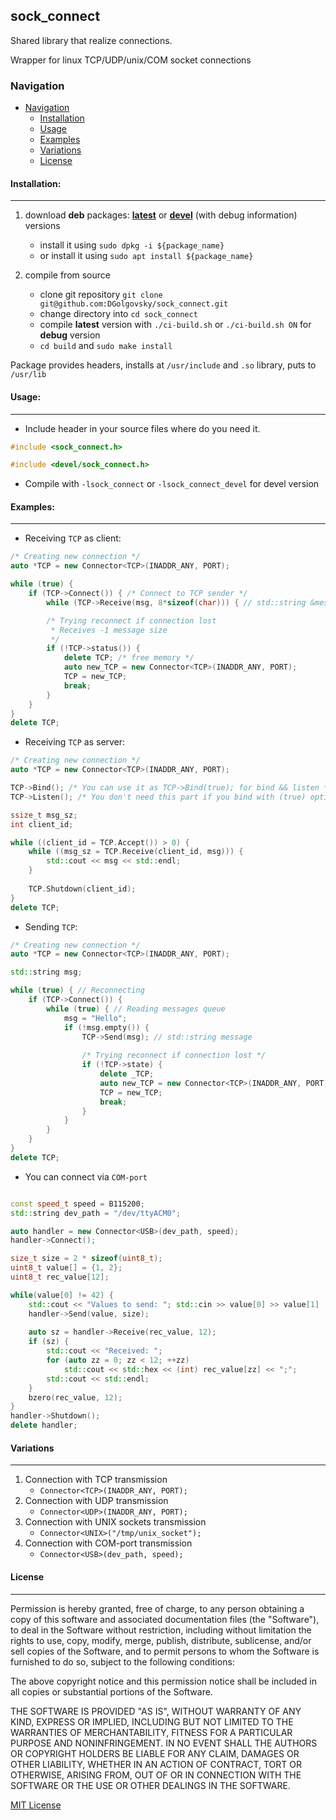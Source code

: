 ## sock_connect

Shared library that realize connections.

Wrapper for linux TCP/UDP/unix/COM socket connections

### Navigation

<!-- TOC -->

- [Navigation](#sock_connect)    
    - [Installation](#installation)
    - [Usage](#usage)
    - [Examples](#Examples)
    - [Variations](#Variations)
    - [License](#license)

<!-- /TOC -->

#### Installation:

---
1. download **deb** packages: [**latest**](http://github.com/DGolgovsky/sock_connect/raw/master/packages/build/sock_connect-0.0.1-Linux.deb?inline=false "Latest stable package")
or [**devel**](http://github.com/DGolgovsky/sock_connect/raw/master/packages/build/sock_connect_devel-0.0.1-Linux.deb?inline=false "Debug package") (with debug information) versions

    * install it using `sudo dpkg -i ${package_name}`
    * or install it using `sudo apt install ${package_name}` 

2. compile from source
    * clone git repository `git clone git@github.com:DGolgovsky/sock_connect.git`
    * change directory into `cd sock_connect`
    * compile **latest** version with `./ci-build.sh` or `./ci-build.sh ON` for **debug** version
    * `cd build` and `sudo make install`

Package provides headers, installs at `/usr/include` and `.so` library, puts to `/usr/lib`

#### Usage:

---
* Include header in your source files where do you need it.
```cpp
#include <sock_connect.h>
```
```cpp
#include <devel/sock_connect.h>
```

* Compile with `-lsock_connect` or `-lsock_connect_devel` for devel version 

#### Examples:

---
* Receiving `TCP` as client:
```cpp
/* Creating new connection */
auto *TCP = new Connector<TCP>(INADDR_ANY, PORT);

while (true) {
    if (TCP->Connect()) { /* Connect to TCP sender */
        while (TCP->Receive(msg, 8*sizeof(char))) { // std::string &message

        /* Trying reconnect if connection lost
         * Receives -1 message size
         */
        if (!TCP->status()) {
            delete TCP; /* free memory */
            auto new_TCP = new Connector<TCP>(INADDR_ANY, PORT);
            TCP = new_TCP;
            break;
        }
    }
}
delete TCP;
```
* Receiving `TCP` as server:
```cpp
/* Creating new connection */
auto *TCP = new Connector<TCP>(INADDR_ANY, PORT);

TCP->Bind(); /* You can use it as TCP->Bind(true); for bind && listen */
TCP->Listen(); /* You don't need this part if you bind with (true) option */

ssize_t msg_sz;
int client_id;

while ((client_id = TCP.Accept()) > 0) {
    while ((msg_sz = TCP.Receive(client_id, msg))) {
        std::cout << msg << std::endl;
    }
    
    TCP.Shutdown(client_id);
}
delete TCP;
```
* Sending `TCP`:
```cpp
/* Creating new connection */
auto *TCP = new Connector<TCP>(INADDR_ANY, PORT);

std::string msg;

while (true) { // Reconnecting
    if (TCP->Connect()) {
        while (true) { // Reading messages queue
            msg = "Hello";
            if (!msg.empty()) {
                TCP->Send(msg); // std::string message
                
                /* Trying reconnect if connection lost */
                if (!TCP->state) {
                    delete _TCP;
                    auto new_TCP = new Connector<TCP>(INADDR_ANY, PORT);
                    TCP = new_TCP;
                    break;
                }                
            }
        }
    }
}
delete TCP;
```
* You can connect via `COM-port`
```cpp

const speed_t speed = B115200;
std::string dev_path = "/dev/ttyACM0";

auto handler = new Connector<USB>(dev_path, speed);
handler->Connect();

size_t size = 2 * sizeof(uint8_t);
uint8_t value[] = {1, 2};
uint8_t rec_value[12];

while(value[0] != 42) {
    std::cout << "Values to send: "; std::cin >> value[0] >> value[1]
    handler->Send(value, size);
    
    auto sz = handler->Receive(rec_value, 12);
    if (sz) {
        std::cout << "Received: ";
        for (auto zz = 0; zz < 12; ++zz)
            std::cout << std::hex << (int) rec_value[zz] << ";";
        std::cout << std::endl;
    }
    bzero(rec_value, 12);
}
handler->Shutdown();
delete handler;
```
#### Variations

---

1. Connection with TCP transmission
    * `Connector<TCP>(INADDR_ANY, PORT);`
2. Connection with UDP transmission
    * `Connector<UDP>(INADDR_ANY, PORT);`
3. Connection with UNIX sockets transmission
    * `Connector<UNIX>("/tmp/unix_socket");`
4. Connection with COM-port transmission
    * `Connector<USB>(dev_path, speed);`

#### License

---

Permission is hereby granted, free of charge, to any person obtaining a copy
of this software and associated documentation files (the "Software"), to deal
in the Software without restriction, including without limitation the rights
to use, copy, modify, merge, publish, distribute, sublicense, and/or sell
copies of the Software, and to permit persons to whom the Software is
furnished to do so, subject to the following conditions:

The above copyright notice and this permission notice shall be included in all
copies or substantial portions of the Software.

THE SOFTWARE IS PROVIDED "AS IS", WITHOUT WARRANTY OF ANY KIND, EXPRESS OR
IMPLIED, INCLUDING BUT NOT LIMITED TO THE WARRANTIES OF MERCHANTABILITY,
FITNESS FOR A PARTICULAR PURPOSE AND NONINFRINGEMENT. IN NO EVENT SHALL THE
AUTHORS OR COPYRIGHT HOLDERS BE LIABLE FOR ANY CLAIM, DAMAGES OR OTHER
LIABILITY, WHETHER IN AN ACTION OF CONTRACT, TORT OR OTHERWISE, ARISING FROM,
OUT OF OR IN CONNECTION WITH THE SOFTWARE OR THE USE OR OTHER DEALINGS IN THE
SOFTWARE.

[MIT License](../blob/master/LICENSE)
